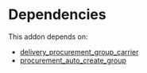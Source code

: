 # Dependencies

This addon depends on:

- [delivery_procurement_group_carrier](../../../../odoo-bringout-oca-stock-logistics-workflow-delivery_procurement_group_carrier)
- [procurement_auto_create_group](../../../../odoo-bringout-oca-stock-logistics-warehouse-procurement_auto_create_group)
